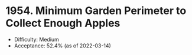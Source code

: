# 1954. Minimum Garden Perimeter to Collect Enough Apples
- Difficulty: Medium
- Acceptance: 52.4% (as of 2022-03-14)
